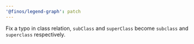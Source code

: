 ```yaml
---
'@finos/legend-graph': patch
---
```


Fix a typo in class relation, `subClass` and `superClass` become `subclass` and `superclass` respectively.
